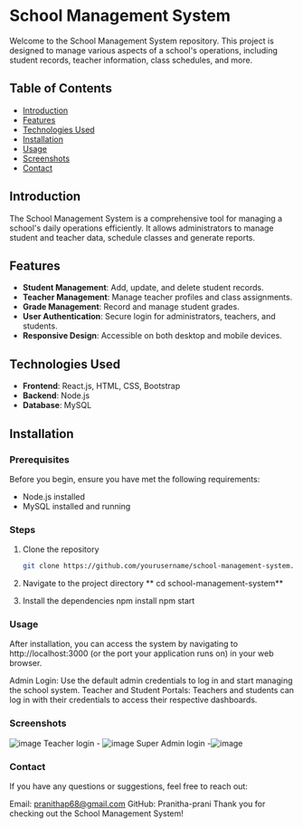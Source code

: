 # School Management System

Welcome to the School Management System repository. This project is designed to manage various aspects of a school's operations, including student records, teacher information, class schedules, and more.

## Table of Contents

- [Introduction](#introduction)
- [Features](#features)
- [Technologies Used](#technologies-used)
- [Installation](#installation)
- [Usage](#usage)
- [Screenshots](#screenshots)
- [Contact](#contact)

## Introduction

The School Management System is a comprehensive tool for managing a school's daily operations efficiently. It allows administrators to manage student and teacher data, schedule classes and generate reports.

## Features

- **Student Management**: Add, update, and delete student records.
- **Teacher Management**: Manage teacher profiles and class assignments.
- **Grade Management**: Record and manage student grades.
- **User Authentication**: Secure login for administrators, teachers, and students.
- **Responsive Design**: Accessible on both desktop and mobile devices.

## Technologies Used

- **Frontend**: React.js, HTML, CSS, Bootstrap
- **Backend**: Node.js
- **Database**: MySQL

## Installation

### Prerequisites

Before you begin, ensure you have met the following requirements:
- Node.js installed
- MySQL installed and running

### Steps

1. Clone the repository
   ```sh
   git clone https://github.com/yourusername/school-management-system.git

2. Navigate to the project directory
 ** cd school-management-system**
   
3. Install the dependencies
   npm install
   npm start

### Usage

After installation, you can access the system by navigating to http://localhost:3000 (or the port your application runs on) in your web browser.

Admin Login: Use the default admin credentials to log in and start managing the school system.
Teacher and Student Portals: Teachers and students can log in with their credentials to access their respective dashboards.

### Screenshots
![image](https://github.com/pranitha-prani/Student-management-system/assets/77040875/33b18219-64c4-4024-a2de-637696aecd1f)
Teacher login - ![image](https://github.com/pranitha-prani/Student-management-system/assets/77040875/4bb8faa8-292b-409e-873e-52137097465b)
Super Admin login -![image](https://github.com/pranitha-prani/Student-management-system/assets/77040875/3c36b5d8-f5e1-4e8a-afc0-58391aba4832)

### Contact
If you have any questions or suggestions, feel free to reach out:

Email: pranithap68@gmail.com
GitHub: Pranitha-prani
Thank you for checking out the School Management System!
